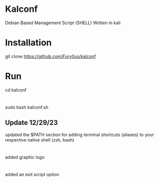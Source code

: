 # Kalconf
Debian Based Management Script (SHELL) Written in kali 
# Installation
git clone https://github.com/Fury0us/kalconf
# Run
cd kalconf
#
sudo bash kalconf.sh
## Update 12/29/23
updated the $PATH section for adding terminal shortcuts (aliases) to your respective native shell (zsh, bash)
#
added graphic logo
#
added an exit script option
